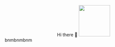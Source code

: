 
<div id="header" align="center">
  Hi there 👋
  <img src="https://media.giphy.com/media/12BYUePgtn7sis/giphy.gif" width="100"/>
</div>
bnmbnmbnm
<!--
**xemyleigh/xemyleigh** is a ✨ _special_ ✨ repository because its `README.md` (this file) appears on your GitHub profile.

Here are some ideas to get you started:

- 🔭 I’m currently working on ...
- 🌱 I’m currently learning ...
- 👯 I’m looking to collaborate on ...
- 🤔 I’m looking for help with ...
- 💬 Ask me about ...
- 📫 How to reach me: ...
- 😄 Pronouns: ...
- ⚡ Fun fact: ...
-->
